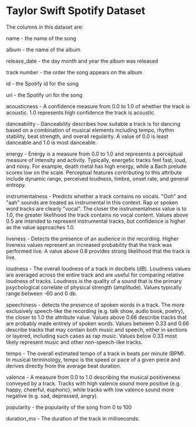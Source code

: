 # Taylor Swift Spotify Dataset

The columns in this dataset are:

name - the name of the song

album - the name of the album

release_date - the day month and year the album was released

track number - the order the song appears on the album

id - the Spotify id for the song

uri - the Spotify uri for the song

acousticness - A confidence measure from 0.0 to 1.0 of whether the track is acoustic. 1.0 represents high confidence the track is acoustic.

danceability - Danceability describes how suitable a track is for dancing based on a combination of musical elements including tempo, rhythm stability, beat strength, and overall regularity. A value of 0.0 is least danceable and 1.0 is most danceable.

energy - Energy is a measure from 0.0 to 1.0 and represents a perceptual measure of intensity and activity. Typically, energetic tracks feel fast, loud, and noisy. For example, death metal has high energy, while a Bach prelude scores low on the scale. Perceptual features contributing to this attribute include dynamic range, perceived loudness, timbre, onset rate, and general entropy.

instrumentalness - Predicts whether a track contains no vocals. "Ooh" and "aah" sounds are treated as instrumental in this context. Rap or spoken word tracks are clearly "vocal". The closer the instrumentalness value is to 1.0, the greater likelihood the track contains no vocal content. Values above 0.5 are intended to represent instrumental tracks, but confidence is higher as the value approaches 1.0.

liveness - Detects the presence of an audience in the recording. Higher liveness values represent an increased probability that the track was performed live. A value above 0.8 provides strong likelihood that the track is live.

loudness - The overall loudness of a track in decibels (dB). Loudness values are averaged across the entire track and are useful for comparing relative loudness of tracks. Loudness is the quality of a sound that is the primary psychological correlate of physical strength (amplitude). Values typically range between -60 and 0 db.

speechiness - detects the presence of spoken words in a track. The more exclusively speech-like the recording (e.g. talk show, audio book, poetry), the closer to 1.0 the attribute value. Values above 0.66 describe tracks that are probably made entirely of spoken words. Values between 0.33 and 0.66 describe tracks that may contain both music and speech, either in sections or layered, including such cases as rap music. Values below 0.33 most likely represent music and other non-speech-like tracks.

tempo - The overall estimated tempo of a track in beats per minute (BPM). In musical terminology, tempo is the speed or pace of a given piece and derives directly from the average beat duration.

valence - A measure from 0.0 to 1.0 describing the musical positiveness conveyed by a track. Tracks with high valence sound more positive (e.g. happy, cheerful, euphoric), while tracks with low valence sound more negative (e.g. sad, depressed, angry).

popularity - the popularity of the song from 0 to 100

duration_ms - The duration of the track in milliseconds.
